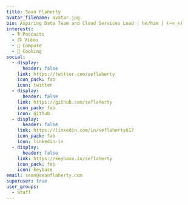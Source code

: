 ```yaml
---
title: Sean Flaherty
avatar_filename: avatar.jpg
bio: Aspiring Data Team and Cloud Services Lead | he/him | (⌐⊙_⊙)
interests:
  - 🎙 Podcasts
  - 📺 Video
  - 💾 Compute
  - 🥘 Cooking
social:
  - display:
      header: false
    link: https://twitter.com/seflaherty
    icon_pack: fab
    icon: twitter
  - display:
      header: false
    link: https://github.com/seflaherty
    icon_pack: fab
    icon: github
  - display:
      header: false
    link: https://linkedin.com/in/seflaherty617
    icon_pack: fab
    icon: linkedin-in
  - display:
      header: false
    link: https://keybase.io/seflaherty
    icon_pack: fab
    icon: keybase
email: sean@seanflaherty.com
superuser: true
user_groups:
  - Staff
---
```

